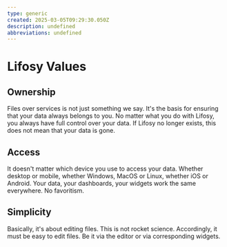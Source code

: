 ```yaml
---
type: generic
created: 2025-03-05T09:29:30.050Z
description: undefined
abbreviations: undefined
---
```


# Lifosy Values

## Ownership

Files over services is not just something we say. It's the basis for ensuring that your data always belongs to you. No matter what you do with Lifosy, you always have full control over your data. If Lifosy no longer exists, this does not mean that your data is gone.

## Access

It doesn't matter which device you use to access your data. Whether desktop or mobile, whether Windows, MacOS or Linux, whether iOS or Android. Your data, your dashboards, your widgets work the same everywhere. No favoritism.

## Simplicity

Basically, it's about editing files. This is not rocket science. Accordingly, it must be easy to edit files. Be it via the editor or via corresponding widgets.